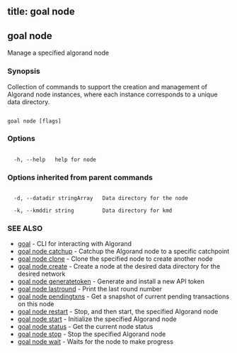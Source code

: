title: goal node
---
## goal node



Manage a specified algorand node



### Synopsis



Collection of commands to support the creation and management of Algorand node instances, where each instance corresponds to a unique data directory.



```

goal node [flags]

```



### Options



```

  -h, --help   help for node

```



### Options inherited from parent commands



```

  -d, --datadir stringArray   Data directory for the node

  -k, --kmddir string         Data directory for kmd

```



### SEE ALSO



* [goal](../../../goal/goal/)	 - CLI for interacting with Algorand
* [goal node catchup](../catchup/)	 - Catchup the Algorand node to a specific catchpoint
* [goal node clone](../clone/)	 - Clone the specified node to create another node
* [goal node create](../create/)	 - Create a node at the desired data directory for the desired network
* [goal node generatetoken](../generatetoken/)	 - Generate and install a new API token
* [goal node lastround](../lastround/)	 - Print the last round number
* [goal node pendingtxns](../pendingtxns/)	 - Get a snapshot of current pending transactions on this node
* [goal node restart](../restart/)	 - Stop, and then start, the specified Algorand node
* [goal node start](../start/)	 - Initialize the specified Algorand node
* [goal node status](../status/)	 - Get the current node status
* [goal node stop](../stop/)	 - Stop the specified Algorand node
* [goal node wait](../wait/)	 - Waits for the node to make progress




